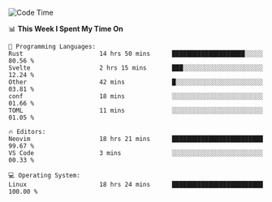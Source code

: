<!-- [![Top Langs](https://github-readme-stats.vercel.app/api/top-langs/?username=gagahsyuja&theme=dracula&hide_border=true&border_radius=7)](https://github.com/anuraghazra/github-readme-stats) -->

<!--START_SECTION:waka-->
![Code Time](http://img.shields.io/badge/Code%20Time-471%20hrs%2021%20mins-blue)

📊 **This Week I Spent My Time On** 

```text
💬 Programming Languages: 
Rust                     14 hrs 50 mins      ████████████████████░░░░░   80.56 % 
Svelte                   2 hrs 15 mins       ███░░░░░░░░░░░░░░░░░░░░░░   12.24 % 
Other                    42 mins             █░░░░░░░░░░░░░░░░░░░░░░░░   03.81 % 
conf                     18 mins             ░░░░░░░░░░░░░░░░░░░░░░░░░   01.66 % 
TOML                     11 mins             ░░░░░░░░░░░░░░░░░░░░░░░░░   01.05 % 

🔥 Editors: 
Neovim                   18 hrs 21 mins      █████████████████████████   99.67 % 
VS Code                  3 mins              ░░░░░░░░░░░░░░░░░░░░░░░░░   00.33 % 

💻 Operating System: 
Linux                    18 hrs 24 mins      █████████████████████████   100.00 % 
```


<!--END_SECTION:waka-->
